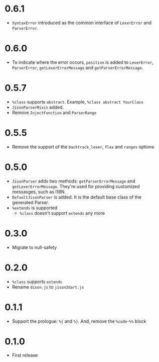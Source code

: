 # 0.6.1

* `SyntaxError` introduced as the common interface of `LexerError` and `ParserError`.

# 0.6.0

* To indicate where the error occurs, `position` is added to `LexerError`, `ParserError`, `getLexerErrorMessage` and `getParserErrorMessage`.

# 0.5.7

* `%class` supports `abstract`. Example, `%class abstract YourClass`
* `JisonParserMixin` added.
* Remove `InjectFunction` and `ParserRange`

# 0.5.5

* Remove the support of the `backtrack_lexer`, `flex` and `ranges` options

# 0.5.0

* `JisonParser` adds two methods: `getParserErrorMessage` and `getLexerErrorMessage`. They're used for providing customized messasges, such as I18N.
* `DefaultJisonParser` is added. It is the default base class of the generated Parser.
* `%extends` is supported
    * `%class` doesn't support `extends` any more

# 0.3.0

* Migrate to null-safety

# 0.2.0

* `%class` supports `extends`
* Rename `dison.js` to `jison2dart.js`

# 0.1.1

* Support the prologue: `%{` and `%}`. And, remove the `%code`-`%%` block

# 0.1.0

* First release
